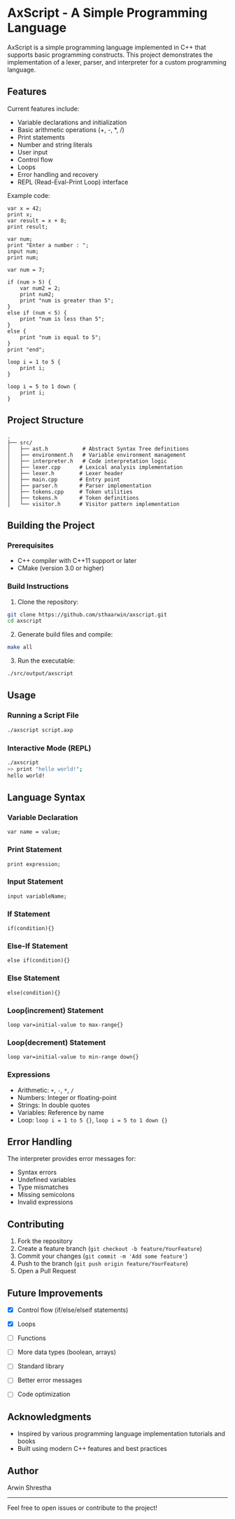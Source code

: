 # AxScript - A Simple Programming Language

AxScript is a simple programming language implemented in C++ that supports basic programming constructs. This project demonstrates the implementation of a lexer, parser, and interpreter for a custom programming language.

## Features

Current features include:
- Variable declarations and initialization
- Basic arithmetic operations (+, -, *, /)
- Print statements
- Number and string literals
- User input
- Control flow
- Loops
- Error handling and recovery
- REPL (Read-Eval-Print Loop) interface

Example code:
```
var x = 42;
print x;
var result = x + 8;
print result;
```

```
var num;
print "Enter a number : ";
input num;
print num;
```
```
var num = 7;

if (num > 5) {
    var num2 = 2;
    print num2;
    print "num is greater than 5";
} 
else if (num < 5) {
    print "num is less than 5";
} 
else {
    print "num is equal to 5";
}
print "end";
```
```
loop i = 1 to 5 {
    print i;
}
```
```
loop i = 5 to 1 down {
    print i;
}
```
## Project Structure

```
.
├── src/
│   ├── ast.h           # Abstract Syntax Tree definitions
│   ├── environment.h   # Variable environment management
│   ├── interpreter.h   # Code interpretation logic
│   ├── lexer.cpp      # Lexical analysis implementation
│   ├── lexer.h        # Lexer header
│   ├── main.cpp       # Entry point
│   ├── parser.h       # Parser implementation
│   ├── tokens.cpp     # Token utilities
│   ├── tokens.h       # Token definitions
│   └── visitor.h      # Visitor pattern implementation
```

## Building the Project

### Prerequisites
- C++ compiler with C++11 support or later
- CMake (version 3.0 or higher)

### Build Instructions

1. Clone the repository:
```bash
git clone https://github.com/sthaarwin/axscript.git
cd axscript
```

2. Generate build files and compile:
```bash
make all
```

3. Run the executable:
```bash
./src/output/axscript
```

## Usage

### Running a Script File
```bash
./axscript script.axp
```

### Interactive Mode (REPL)
```bash
./axscript
>> print "hello world!";
hello world!
```

## Language Syntax

### Variable Declaration
```
var name = value;
```

### Print Statement
```
print expression;
```

### Input Statement
```
input variableName;
```

### If Statement
```
if(condition){}
```

### Else-If Statement
```
else if(condition){}
```

### Else Statement
```
else(condition){}
```

### Loop(increment) Statement
```
loop var=initial-value to max-range{}
```

### Loop(decrement) Statement
```
loop var=initial-value to min-range down{}
```


### Expressions
- Arithmetic: `+`, `-`, `*`, `/`
- Numbers: Integer or floating-point
- Strings: In double quotes
- Variables: Reference by name
- Loop: `loop i = 1 to 5 {}`, `loop i = 5 to 1 down {}`

## Error Handling

The interpreter provides error messages for:
- Syntax errors
- Undefined variables
- Type mismatches
- Missing semicolons
- Invalid expressions

## Contributing

1. Fork the repository
2. Create a feature branch (`git checkout -b feature/YourFeature`)
3. Commit your changes (`git commit -m 'Add some feature'`)
4. Push to the branch (`git push origin feature/YourFeature`)
5. Open a Pull Request

## Future Improvements

- [x] Control flow (if/else/elseif statements)
- [x] Loops
- [ ] Functions
- [ ] More data types (boolean, arrays)
- [ ] Standard library
- [ ] Better error messages
- [ ] Code optimization


## Acknowledgments

- Inspired by various programming language implementation tutorials and books
- Built using modern C++ features and best practices

## Author

Arwin Shrestha

---
Feel free to open issues or contribute to the project!
